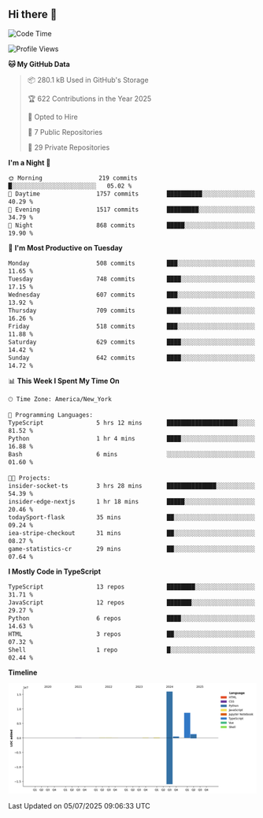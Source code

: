 ## Hi there 👋

<!--START_SECTION:waka-->
![Code Time](http://img.shields.io/badge/Code%20Time-372%20hrs%2024%20mins-blue)

![Profile Views](http://img.shields.io/badge/Profile%20Views-0-blue)

**🐱 My GitHub Data** 

> 📦 280.1 kB Used in GitHub's Storage 
 > 
> 🏆 622 Contributions in the Year 2025
 > 
> 💼 Opted to Hire
 > 
> 📜 7 Public Repositories 
 > 
> 🔑 29 Private Repositories 
 > 
**I'm a Night 🦉** 

```text
🌞 Morning                219 commits         █░░░░░░░░░░░░░░░░░░░░░░░░   05.02 % 
🌆 Daytime                1757 commits        ██████████░░░░░░░░░░░░░░░   40.29 % 
🌃 Evening                1517 commits        █████████░░░░░░░░░░░░░░░░   34.79 % 
🌙 Night                  868 commits         █████░░░░░░░░░░░░░░░░░░░░   19.90 % 
```
📅 **I'm Most Productive on Tuesday** 

```text
Monday                   508 commits         ███░░░░░░░░░░░░░░░░░░░░░░   11.65 % 
Tuesday                  748 commits         ████░░░░░░░░░░░░░░░░░░░░░   17.15 % 
Wednesday                607 commits         ███░░░░░░░░░░░░░░░░░░░░░░   13.92 % 
Thursday                 709 commits         ████░░░░░░░░░░░░░░░░░░░░░   16.26 % 
Friday                   518 commits         ███░░░░░░░░░░░░░░░░░░░░░░   11.88 % 
Saturday                 629 commits         ████░░░░░░░░░░░░░░░░░░░░░   14.42 % 
Sunday                   642 commits         ████░░░░░░░░░░░░░░░░░░░░░   14.72 % 
```


📊 **This Week I Spent My Time On** 

```text
🕑︎ Time Zone: America/New_York

💬 Programming Languages: 
TypeScript               5 hrs 12 mins       ████████████████████░░░░░   81.52 % 
Python                   1 hr 4 mins         ████░░░░░░░░░░░░░░░░░░░░░   16.88 % 
Bash                     6 mins              ░░░░░░░░░░░░░░░░░░░░░░░░░   01.60 % 

🐱‍💻 Projects: 
insider-socket-ts        3 hrs 28 mins       ██████████████░░░░░░░░░░░   54.39 % 
insider-edge-nextjs      1 hr 18 mins        █████░░░░░░░░░░░░░░░░░░░░   20.46 % 
todaySport-flask         35 mins             ██░░░░░░░░░░░░░░░░░░░░░░░   09.24 % 
iea-stripe-checkout      31 mins             ██░░░░░░░░░░░░░░░░░░░░░░░   08.27 % 
game-statistics-cr       29 mins             ██░░░░░░░░░░░░░░░░░░░░░░░   07.64 % 
```

**I Mostly Code in TypeScript** 

```text
TypeScript               13 repos            ████████░░░░░░░░░░░░░░░░░   31.71 % 
JavaScript               12 repos            ███████░░░░░░░░░░░░░░░░░░   29.27 % 
Python                   6 repos             ████░░░░░░░░░░░░░░░░░░░░░   14.63 % 
HTML                     3 repos             ██░░░░░░░░░░░░░░░░░░░░░░░   07.32 % 
Shell                    1 repo              █░░░░░░░░░░░░░░░░░░░░░░░░   02.44 % 
```



**Timeline**

![Lines of Code chart](https://raw.githubusercontent.com/dikshithvishnu/dikshithvishnu/main/assets/bar_graph.png)


 Last Updated on 05/07/2025 09:06:33 UTC
<!--END_SECTION:waka-->
